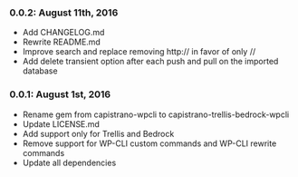 ### 0.0.2: August 11th, 2016
* Add CHANGELOG.md
* Rewrite README.md
* Improve search and replace removing http:// in favor of only //
* Add delete transient option after each push and pull on the imported database

### 0.0.1: August 1st, 2016
* Rename gem from capistrano-wpcli to capistrano-trellis-bedrock-wpcli
* Update LICENSE.md
* Add support only for Trellis and Bedrock
* Remove support for WP-CLI custom commands and WP-CLI rewrite commands
* Update all dependencies
